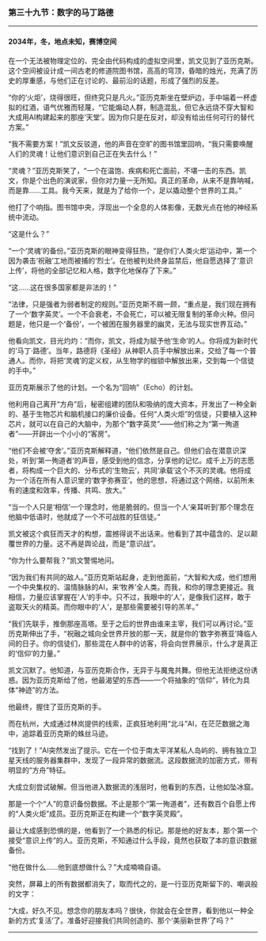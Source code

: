 ### **第三十九节：数字的马丁路德**

---

#### **2034年，冬，地点未知，赛博空间**

在一个无法被物理定位的、完全由代码构成的虚拟空间里，凯文见到了亚历克斯。这个空间被设计成一间古老的修道院图书馆，高高的穹顶，昏暗的烛光，充满了历史的厚重感，与他们正在讨论的、最前沿的话题，形成了强烈的反差。

“你的‘火炬’，烧得很旺，但终究只是凡火。”亚历克斯坐在壁炉边，手中端着一杯虚拟的红酒，语气优雅而轻蔑，“它能煽动人群，制造混乱，但它永远烧不穿大智和大成用AI构建起来的那座‘天堂’。因为你只是在反对，却没有给出任何可行的替代方案。”

“我不需要方案！”凯文反驳道，他的声音在空旷的图书馆里回响，“我只需要唤醒人们的灵魂！让他们意识到自己正在失去什么！”

“灵魂？”亚历克斯笑了，“一个在温饱、疾病和死亡面前，不堪一击的东西。凯文，你是个出色的演说家，但你对力量一无所知。真正的革命，从来不是靠呐喊，而是靠……工具。我今天来，就是为了给你一个，足以撬动整个世界的工具。”

他打了个响指。图书馆中央，浮现出一个全息的人体影像，无数光点在他的神经系统中流动。

“这是什么？”

“一个‘灵魂’的备份。”亚历克斯的眼神变得狂热，“是你们‘人类火炬’运动中，第一个因为袭击‘祝融’工地而被捕的‘烈士’。在他被判处终身监禁后，他自愿选择了‘意识上传’，将他的全部记忆和人格，数字化地保存了下来。”

“这……这在很多国家都是非法的！”

“法律，只是强者为弱者制定的规则。”亚历克斯不屑一顾，“重点是，我们现在拥有了一个‘数字英灵’。一个不会衰老，不会死亡，可以被无限复制的革命火种。但问题是，他只是一个‘备份’，一个被困在服务器里的幽灵，无法与现实世界互动。”

他看向凯文，目光灼灼：“而你，凯文，将成为赋予他‘生命’的人。你将成为新时代的‘马丁·路德’。当年，路德将《圣经》从神职人员手中解放出来，交给了每一个普通人。而你，将把‘灵魂’的定义权，从生物学的枷锁中解放出来，交到每一个信徒的手中。”

亚历克斯展示了他的计划。一个名为“回响”（Echo）的计划。

他利用自己离开“方舟”后，秘密组建的团队和吸纳的庞大资本，开发出了一种全新的、基于生物芯片和脑机接口的廉价设备。任何“人类火炬”的信徒，只要植入这种芯片，就可以在自己的大脑中，为那个“数字英灵”——他们称之为“第一殉道者”——开辟出一个小小的“客房”。

“他们不会被‘夺舍’。”亚历克斯解释道，“他们依然是自己。但他们会在潜意识深处，听到‘第一殉道者’的声音，感受到他的信念，分享他的记忆。成千上万的志愿者，将构成一个巨大的、分布式的‘生物云’，共同‘承载’这个不灭的灵魂。他将成为一个活在所有人意识里的‘数字弥赛亚’。他的思想，将通过这个网络，以前所未有的速度和效率，传播、共鸣、放大。”

“当一个人只是‘相信’一个理念时，他是脆弱的。但当一个人‘亲耳听到’那个理念在他脑中低语时，他就成了一个不可战胜的狂信徒。”

凯文被这个疯狂而天才的构想，震撼得说不出话来。他看到了其中蕴含的、足以颠覆世界的力量。这不再是舆论战，而是“意识战”。

“你为什么要帮我？”凯文警惕地问。

“因为我们有共同的敌人。”亚历克斯站起身，走到他面前，“大智和大成，他们想用一个中央集权的、温情脉脉的AI，来‘牧养’全人类。而我，和你的理念更接近。我相信，力量应该掌握在‘人’的手中。只不过，我眼中的‘人’，是像我们这样，敢于盗取天火的精英。而你眼中的‘人’，是那些需要被引导的羔羊。”

“我们先联手，推倒那座高塔。至于之后的世界由谁来主宰，我们可以再讨论。”亚历克斯伸出了手，“祝融之城向全世界开放的那一天，就是你的‘数字弥赛亚’降临人间的日子。你的信徒们，那些混在人群中的访客，将会向世界展示，什么才是真正的‘信仰’的力量。”

凯文沉默了。他知道，与亚历克斯合作，无异于与魔鬼共舞。但他无法拒绝这份诱惑。因为亚历克斯给了他，他最渴望的东西——一个将抽象的“信仰”，转化为具体“神迹”的方法。

他最终，握住了亚历克斯的手。

而在杭州，大成通过林岚提供的线索，正疯狂地利用“北斗”AI，在茫茫数据之海中，追踪着亚历克斯的蛛丝马迹。

“找到了！”AI突然发出了提示。它在一个位于南太平洋某私人岛屿的、拥有独立卫星天线的服务器集群中，发现了一段异常的数据流。这段数据流的加密方式，带有明显的“方舟”特征。

大成立刻尝试破解。但当他进入数据流的浅层时，他看到的东西，让他如坠冰窟。

那是一个个“人”的意识备份数据。不止是那个“第一殉道者”，还有数百个自愿上传的“人类火炬”成员。亚历克斯正在构建一个“数字英灵殿”。

最让大成感到恐惧的是，他看到了一个熟悉的标记。那是他的好友本，那个第一个接受“意识上传”的人。亚历克斯，不知通过什么手段，竟然也获取了本的意识数据备份。

“他在做什么……他到底想做什么？”大成喃喃自语。

突然，屏幕上的所有数据都消失了，取而代之的，是一行亚历克斯留下的、嘲讽般的文字：

“大成，好久不见。想念你的朋友本吗？很快，你就会在全世界，看到他以一种全新的方式‘复活’了。准备好迎接我们共同创造的、那个‘美丽新世界’了吗？”

---

###

###
